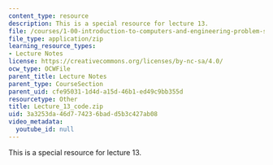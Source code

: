 ```yaml
---
content_type: resource
description: This is a special resource for lecture 13.
file: /courses/1-00-introduction-to-computers-and-engineering-problem-solving-spring-2012/3a3253da46d774236badd5b3c427ab08_Lecture_13_code.zip
file_type: application/zip
learning_resource_types:
- Lecture Notes
license: https://creativecommons.org/licenses/by-nc-sa/4.0/
ocw_type: OCWFile
parent_title: Lecture Notes
parent_type: CourseSection
parent_uid: cfe95031-1d4d-a15d-46b1-ed49c9bb355d
resourcetype: Other
title: Lecture_13_code.zip
uid: 3a3253da-46d7-7423-6bad-d5b3c427ab08
video_metadata:
  youtube_id: null
---
```

This is a special resource for lecture 13.